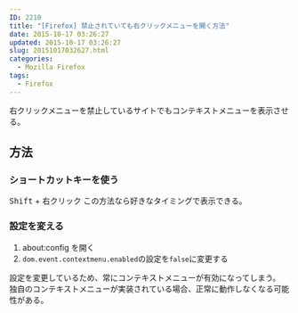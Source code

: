 ```yaml
---
ID: 2210
title: "[Firefox] 禁止されていても右クリックメニューを開く方法"
date: 2015-10-17 03:26:27
updated: 2015-10-17 03:26:27
slug: 20151017032627.html
categories:
  - Mozilla Firefox
tags:
  - Firefox
---
```


右クリックメニューを禁止しているサイトでもコンテキストメニューを表示させる。

<!--more-->
<h2>方法</h2>
<h3>ショートカットキーを使う</h3>
<kbd>Shift</kbd> + 右クリック
この方法なら好きなタイミングで表示できる。

<h3>設定を変える</h3>
<ol>
 <li>about:config を開く</li>
 <li><code>dom.event.contextmenu.enabled</code>の設定を<code>false</code>に変更する</li>
</ol>
設定を変更しているため、常にコンテキストメニューが有効になってしまう。
独自のコンテキストメニューが実装されている場合、正常に動作しなくなる可能性がある。
